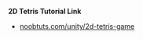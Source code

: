 <strong>2D Tetris Tutorial Link</strong>

- [noobtuts.com/unity/2d-tetris-game](https://noobtuts.com/unity/2d-tetris-game)